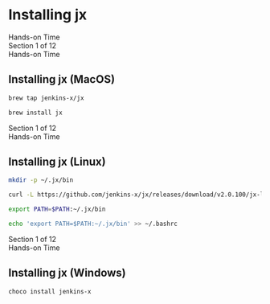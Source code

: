 <!-- .slide: class="center dark" -->
<!-- .slide: data-background="img/hands-on.jpg" -->
# Installing jx

<div class="label">Hands-on Time</div>


<!-- .slide: class="dark" -->
<div class="eyebrow">Section 1 of 12</div>
<div class="label">Hands-on Time</div>

## Installing jx (MacOS)

```bash
brew tap jenkins-x/jx

brew install jx
```


<!-- .slide: class="dark" -->
<div class="eyebrow">Section 1 of 12</div>
<div class="label">Hands-on Time</div>

## Installing jx (Linux)

```bash
mkdir -p ~/.jx/bin

curl -L https://github.com/jenkins-x/jx/releases/download/v2.0.100/jx-linux-amd64.tar.gz | tar xzv -C ~/.jx/bin

export PATH=$PATH:~/.jx/bin

echo 'export PATH=$PATH:~/.jx/bin' >> ~/.bashrc
```


<!-- .slide: class="dark" -->
<div class="eyebrow">Section 1 of 12</div>
<div class="label">Hands-on Time</div>

## Installing jx (Windows)

```bash
choco install jenkins-x
```
